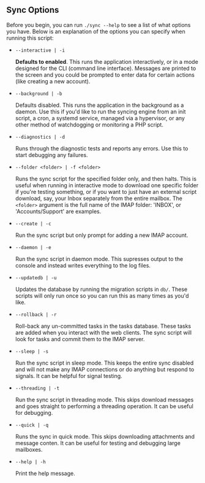 ## Sync Options

Before you begin, you can run `./sync --help` to see a list of what options you
have. Below is an explanation of the options you can specify when running this
script:

* `--interactive | -i`

  **Defaults to enabled**. This runs the application interactively, or in a mode
  designed for the CLI (command line interface). Messages are printed to the
  screen and you could be prompted to enter data for certain actions (like
  creating a new account).

* `--background | -b`

  Defaults disabled. This runs the application in the background as a daemon.
  Use this if you'd like to run the syncing engine from an init script, a cron,
  a systemd service, managed via a hypervisor, or any other method of
  watchdogging or monitoring a PHP script.

* `--diagnostics | -d`

  Runs through the diagnostic tests and reports any errors. Use this to start
  debugging any failures.

* `--folder <folder> | -f <folder>`

  Runs the sync script for the specified folder only, and then halts. This is
  useful when running in interactive mode to download one specific folder if
  you're testing something, or if you want to just have an external script
  download, say, your Inbox separately from the entire mailbox. The `<folder>`
  argument is the full name of the IMAP folder: 'INBOX', or 'Accounts/Support'
  are examples.

* `--create | -c`

  Run the sync script but only prompt for adding a new IMAP account.

* `--daemon | -e`

  Run the sync script in daemon mode. This supresses output to the console
  and instead writes everything to the log files.

* `--updatedb | -u`

  Updates the database by running the migration scripts in `db/`. These scripts
  will only run once so you can run this as many times as you'd like.

* `--rollback | -r`

  Roll-back any un-committed tasks in the tasks database. These tasks are added
  when you interact with the web clients. The sync script will look for tasks
  and commit them to the IMAP server.

* `--sleep | -s`

  Run the sync script in sleep mode. This keeps the entire sync disabled and will
  not make any IMAP connections or do anything but respond to signals. It can be
  helpful for signal testing.

* `--threading | -t`

  Run the sync script in threading mode. This skips download messages and goes
  straight to performing a threading operation. It can be useful for debugging.

* `--quick | -q`

  Runs the sync in quick mode. This skips downloading attachments and message
  conten. It can be useful for testing and debugging large mailboxes.

* `--help | -h`

  Print the help message.